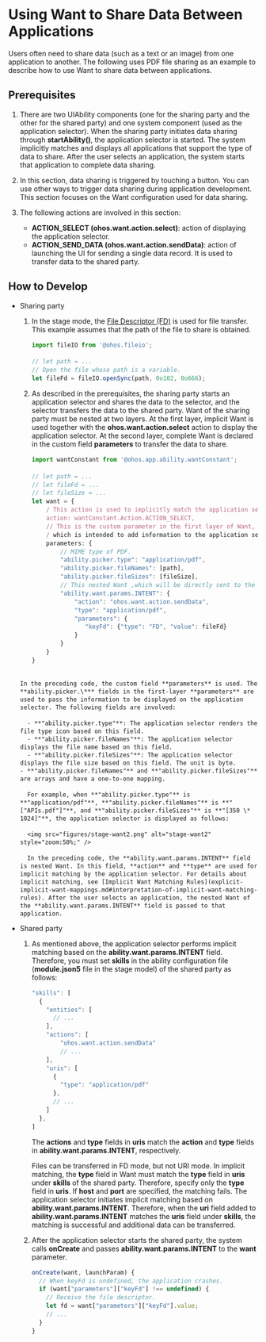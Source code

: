 # Using Want to Share Data Between Applications


Users often need to share data (such as a text or an image) from one application to another. The following uses PDF file sharing as an example to describe how to use Want to share data between applications.


## Prerequisites

1. There are two UIAbility components (one for the sharing party and the other for the shared party) and one system component (used as the application selector). When the sharing party initiates data sharing through **startAbility()**, the application selector is started. The system implicitly matches and displays all applications that support the type of data to share. After the user selects an application, the system starts that application to complete data sharing.

2. In this section, data sharing is triggered by touching a button. You can use other ways to trigger data sharing during application development. This section focuses on the Want configuration used for data sharing.

3. The following actions are involved in this section:
   - **ACTION_SELECT (ohos.want.action.select)**: action of displaying the application selector.  
   - **ACTION_SEND_DATA (ohos.want.action.sendData)**: action of launching the UI for sending a single data record. It is used to transfer data to the shared party.


## How to Develop

- Sharing party
  1. In the stage mode, the [File Descriptor (FD)](../reference/apis/js-apis-fileio.md#fileioopensync) is used for file transfer. This example assumes that the path of the file to share is obtained.
     
      ```ts
      import fileIO from '@ohos.fileio';
      
      // let path = ...
      // Open the file whose path is a variable.
      let fileFd = fileIO.openSync(path, 0o102, 0o666);
      ```
      
  2. As described in the prerequisites, the sharing party starts an application selector and shares the data to the selector, and the selector transfers the data to the shared party. Want of the sharing party must be nested at two layers. At the first layer, implicit Want is used together with the **ohos.want.action.select** action to display the application selector. At the second layer, complete Want is declared in the custom field **parameters** to transfer the data to share.
     
      ```ts
      import wantConstant from '@ohos.app.ability.wantConstant';
      
      // let path = ...
      // let fileFd = ...
      // let fileSize = ...
      let want = {
          / This action is used to implicitly match the application selector.
          action: wantConstant.Action.ACTION_SELECT,
          // This is the custom parameter in the first layer of Want,
          / which is intended to add information to the application selector.
          parameters: {
              // MIME type of PDF.
              "ability.picker.type": "application/pdf",
              "ability.picker.fileNames": [path],
              "ability.picker.fileSizes": [fileSize],
              // This nested Want ,which will be directly sent to the selected application.        
              "ability.want.params.INTENT": {
                  "action": "ohos.want.action.sendData",
                  "type": "application/pdf",
                  "parameters": {
                     "keyFd": {"type": "FD", "value": fileFd}
                  }
              }
          }
      }
    ```
  
    In the preceding code, the custom field **parameters** is used. The **ability.picker.\*** fields in the first-layer **parameters** are used to pass the information to be displayed on the application selector. The following fields are involved:
  
      - **"ability.picker.type"**: The application selector renders the file type icon based on this field.
      - **"ability.picker.fileNames"**: The application selector displays the file name based on this field.
      - **"ability.picker.fileSizes"**: The application selector displays the file size based on this field. The unit is byte.
    - **"ability.picker.fileNames"** and **"ability.picker.fileSizes"** are arrays and have a one-to-one mapping.
  
      For example, when **"ability.picker.type"** is **"application/pdf"**, **"ability.picker.fileNames"** is **"["APIs.pdf"]"**, and **"ability.picker.fileSizes"** is **"[350 \* 1024]"**, the application selector is displayed as follows:
      
      <img src="figures/stage-want2.png" alt="stage-want2" style="zoom:50%;" />
      
      In the preceding code, the **ability.want.params.INTENT** field is nested Want. In this field, **action** and **type** are used for implicit matching by the application selector. For details about implicit matching, see [Implicit Want Matching Rules](explicit-implicit-want-mappings.md#interpretation-of-implicit-want-matching-rules). After the user selects an application, the nested Want of the **ability.want.params.INTENT** field is passed to that application.
  
- Shared party
  1. As mentioned above, the application selector performs implicit matching based on the **ability.want.params.INTENT** field. Therefore, you must set **skills** in the ability configuration file (**module.json5** file in the stage model) of the shared party as follows:
     
      ```ts
      "skills": [
        {
          "entities": [
            // ...
          ],
          "actions": [
              "ohos.want.action.sendData"
              // ...
          ],
          "uris": [
            {
              "type": "application/pdf"
            },
            // ...
          ]
        },
      ]
      ```

      The **actions** and **type** fields in **uris** match the **action** and **type** fields in **ability.want.params.INTENT**, respectively.

      Files can be transferred in FD mode, but not URI mode. In implicit matching, the **type** field in Want must match the **type** field in **uris** under **skills** of the shared party. Therefore, specify only the **type** field in **uris**. If **host** and **port** are specified, the matching fails. The application selector initiates implicit matching based on **ability.want.params.INTENT**. Therefore, when the **uri** field added to **ability.want.params.INTENT** matches the **uris** field under **skills**, the matching is successful and additional data can be transferred.
  2. After the application selector starts the shared party, the system calls **onCreate** and passes **ability.want.params.INTENT** to the **want** parameter.
     
      ```ts
      onCreate(want, launchParam) {
        // When keyFd is undefined, the application crashes.
        if (want["parameters"]["keyFd"] !== undefined) {
          // Receive the file descriptor.
          let fd = want["parameters"]["keyFd"].value;
          // ...
        }
      }
      ```
